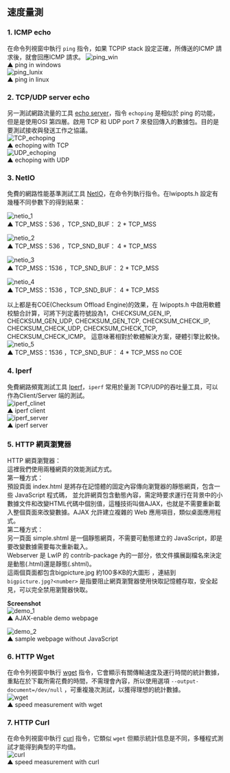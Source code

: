 ## 速度量測 ##

### 1. ICMP echo ###
在命令列視窗中執行 `ping` 指令，如果 TCPIP stack 設定正確，所傳送的ICMP 請求後，就會回應ICMP 請求。
![ping_win](https://lh3.googleusercontent.com/-ABCBqBdiU9E/UqBGK6qIi7I/AAAAAAAAANc/-7FbqlyUvek/w669-h278-no/fm9baf314l_ax88796c_ping_ip_windows.jpg)  
▲ ping in windows  
![ping_lunix](https://lh3.googleusercontent.com/-teNUx0x6cZE/UqBGKvYPGGI/AAAAAAAAAQI/s6nv343dPhM/w667-h324-no/fm9baf314l_ax88796c_ping_ip_linux.jpg)  
▲ ping in linux  

### 2. TCP/UDP server echo ###
另一測試網路流量的工具 [echo server][ECHOPING]，指令 `echoping` 是相似於 ping 的功能，但是是使用OSI 第四層。啟用 TCP 和 UDP port 7 來發回傳入的數據包。目的是要測試接收與發送工作之協議。  
![TCP_echoping](https://lh4.googleusercontent.com/-ObV4Vf9rmBg/UqBGJAv8V3I/AAAAAAAAAPs/TNSLbFet97c/w667-h270-no/fm9baf314l_ax88796c_echoping_tcp_linux.jpg)  
▲ echoping with TCP  
![UDP_echoping](https://lh4.googleusercontent.com/-Fnyryx0XLoM/UqBGJp1x2NI/AAAAAAAAAP0/nAuQjfr-AvU/w667-h198-no/fm9baf314l_ax88796c_echoping_udp_linux.jpg)   
▲ echoping with UDP   

### 3. NetIO ###
免費的網路性能基準測試工具 [NetIO][NETIO]，在命令列執行指令。在lwipopts.h 設定有幾種不同參數下的得到結果：

![netio_1](https://lh3.googleusercontent.com/-54aWEkk8spk/UqBGPHQDTHI/AAAAAAAAANw/a2uX-aCCDQU/w669-h294-no/fm9baf314l_ax88796c_netio_s2_536.jpg)   
▲ TCP\_MSS：536 ，TCP\_SND\_BUF： 2 * TCP\_MSS  

![netio_2](https://lh4.googleusercontent.com/-DJuXn3cXaX4/UqBGPr7yZiI/AAAAAAAAAOA/8U3GW3FvZQ8/w669-h294-no/fm9baf314l_ax88796c_netio_s4_536.jpg)  
▲ TCP\_MSS：536 ，TCP\_SND\_BUF： 4 * TCP\_MSS  

![netio_3](https://lh4.googleusercontent.com/-o_RYqiJ7D1k/UqBGPFD6XHI/AAAAAAAAAN4/N5OF0sVqXJc/w669-h294-no/fm9baf314l_ax88796c_netio_s2_1536.jpg)  
▲ TCP\_MSS：1536 ，TCP\_SND\_BUF： 2 * TCP\_MSS  

![netio_4](https://lh5.googleusercontent.com/-uw8EMsHMcxg/UqBGPNfzzTI/AAAAAAAAAN8/oDD-RKbC_AU/w669-h294-no/fm9baf314l_ax88796c_netio_s4_1536.jpg)  
▲ TCP\_MSS：1536 ，TCP\_SND\_BUF： 4 * TCP\_MSS  

以上都是有COE(Checksum Offload Engine)的效果，在 lwipopts.h 中啟用軟體校驗合計算，可將下列定義符號設為1，CHECKSUM_GEN\_IP, CHECKSUM\_GEN\_UDP, CHECKSUM\_GEN\_TCP, CHECKSUM\_CHECK\_IP, CHECKSUM\_CHECK\_UDP, CHECKSUM\_CHECK\_TCP, CHECKSUM\_CHECK\_ICMP。
這意味著相對於軟體解決方案，硬體引擎比較快。
![netio_5](https://lh4.googleusercontent.com/-mfVDNkNYMaE/UqBGKJ-47ZI/AAAAAAAAANI/6htFF9jcivA/w669-h294-no/fm9baf314l_ax88796c_netio_s4_1536_software.jpg)  
▲ TCP\_MSS：1536 ，TCP\_SND\_BUF： 4 * TCP\_MSS no COE  

### 4. Iperf ###
免費網路頻寬測試工具 [Iperf][IPERF]，`iperf` 常用於量測 TCP/UDP的吞吐量工具，可以作為Client/Server 端的測試。  
![iperf_clinet](https://lh3.googleusercontent.com/-0bxsjs4OFzY/UqBGJnvQ3WI/AAAAAAAAAM0/D2rb6BR9kX0/w669-h358-no/fm9baf314l_ax88796c_ipref_client.jpg)    
▲ iperf client  
![iperf_server](https://lh3.googleusercontent.com/-K5qAF3uqkaw/UqBGKFSGU3I/AAAAAAAAANE/mdPcGu_lOtA/w669-h358-no/fm9baf314l_ax88796c_ipref_server.jpg)  
▲ iperf server  
 
### 5. HTTP 網頁瀏覽器   
  
HTTP 網頁瀏覽器：   
這裡我們使用兩種網頁的效能測試方式。  
第一種方式：  
預設頁面 index.html 是將存在記憶體的固定內容傳向瀏覽器的靜態網頁，包含一些 JavaScript 程式碼， 並允許網頁包含動態內容，需定時要求運行在背景中的小數據文件和改變HTML代碼中個別值，這種技術叫做AJAX，也就是不需要重新載入整個頁面來改變數據。AJAX 允許建立複雜的 Web 應用項目，類似桌面應用程式。  
第二種方式：  
另一頁面 simple.shtml 是一個靜態網頁，不需要可動態建立的 JavaScript，即是要改變數據需要每次重新載入。  
Webserver 是 LwIP 的 contrib-package 內的一部分，依文件擴展副檔名來決定是動態(.html)還是靜態(.shtml)。  
這兩個頁面都包含bigpicture.jpg 約100多KB的大圖形 ，連結到 `bigpicture.jpg?<number>` 是指要阻止網頁瀏覽器使用快取記憶體存取，安全起見，可以完全禁用瀏覽器快取。  

**Screenshot**  
![demo_1](https://lh3.googleusercontent.com/j3KPC8NBFIZVUQrONxNBAEr2xg8ekddBjagJA1iWT0g=w639-h658-no)  
▲ AJAX-enable demo webpage    

![demo_2](https://lh5.googleusercontent.com/-k_0SOv7cWm8/UqBGI4xMjHI/AAAAAAAAAM8/IcI6XvmnD-g/w782-h658-no/fm9baf314l_ax88796c_demo2.jpg)  
▲ sample webpage without JavaScript  

### 6. HTTP Wget ###
在命令列視窗中執行 [wget][WGET] 指令，它會顯示有關傳輸速度及運行時間的統計數據，重點在於下載所需花費的時間，不需理會內容，所以使用選項 `--output-document=/dev/null` ，可重複幾次測試，以獲得理想的統計數據。  
![wget](https://lh3.googleusercontent.com/-usdyaLrJRto/UqBGLNlP8MI/AAAAAAAAANg/axhbZPg9kjg/w669-h438-no/fm9baf314l_ax88796c_wget_bigjpg.jpg)  
▲ speed measurement with wget    

### 7. HTTP Curl ###
在命令列視窗中執行 [curl][CURL] 指令，它類似 `wget` 但顯示統計信息是不同，多種程式測試才能得到典型的平均值。  
![curl](https://lh6.googleusercontent.com/-RinBAUo61vQ/UqBGIgFhrfI/AAAAAAAAAMc/qRRSyoX3Z5E/w669-h422-no/fm9baf314l_ax88796c_curl_bigpicture.jpg)  
▲ speed measurement with curl  


[ECHOPING]:http://echoping.sourceforge.net/ "echoping"
[NETIO]: http://www.ars.de/ars/ars.nsf/docs/netio "NETIO  network throughput benchmark"
[IPERF]: http://sourceforge.net/projects/iperf/ "iperf"
[WGET]: http://sourceforge.net/projects/wget/ "wget"
[CURL]: http://sourceforge.net/projects/curl/ "curl"